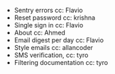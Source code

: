 - Sentry errors cc: Flavio
- Reset password cc: krishna
- Single sign in cc: Flavio
- About cc: Ahmed
- Email digest per day cc: Flavio
- Style emails cc: allancoder
- SMS verification, cc: tyro
- Filtering documentation cc: tyro
